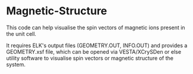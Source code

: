 # Magnetic-Structure
This code can help visualise the spin vectors of magnetic ions present in the unit cell.

It requires ELK's output files (GEOMETRY.OUT, INFO.OUT) and provides a GEOMETRY.xsf file, which can be opened via VESTA/XCrySDen or else utility software to visualise spin vectors or magnetic structure of the system.
